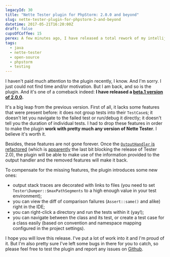 ```yaml
---
legacyId: 30
title: "Nette Tester plugin for PhpStorm: 2.0.0 and beyond"
slug: nette-tester-plugin-for-phpstorm-2-and-beyond
datetime: 2017-05-21T16:20:00Z
draft: false
cupsOfCoffee: 15
perex: A few minutes ago, I have released a total rework of my intellij-nette-tester plugin that integrates Nette Tester into PhpStorm.
tags:
  - java
  - nette-tester
  - open-source
  - phpstorm
  - testing
---
```

I haven't paid much attention to the plugin recently, I know. And I'm sorry. I just could not find time and/or motivation.
But I am back, and so is the plugin. And it's one of a comeback indeed: **I have released a
[beta.1 version of 2.0.0](https://github.com/jiripudil/intellij-nette-tester/releases/tag/2.0.0-beta.1).**

It's a big leap from the previous version. First of all, it lacks some features that were present before: it does not
group tests into their `TestCase`s; it doesn't let you navigate to the failed test or run/debug it directly; it doesn't
tell you the duration of individual tests. I had to drop these features in order to make the plugin **work with pretty
much any version of Nette Tester**. I believe it's worth it.

Besides, these features are not gone forever. Once the
[`OutputHandler` is refactored](https://github.com/nette/tester/pulls/345) (which is
[apparently](https://zlml.cz/tester-vlastni-output-handler#comment-2988134637) the last bit blocking the release
of Tester 2.0), the plugin will be able to make use of the information provided to the output handler and the
removed features will make it back.

To compensate for the missing features, the plugin introduces some new ones:

- output stack traces are decorated with links to files (you need to set `Tester\Dumper::$maxPathSegments` to a high
    enough value in your test environment);
- you can view the diff of comparison failures (`Assert::same()` and alike) right in the IDE;
- you can right-click a directory and run the tests within it (yay!);
- you can navigate between the class and its test, or create a test case for a class easily (based on convention
    and namespace mapping configured in the project settings).

I hope you will love this release. I've put a lot of work into it and I'm proud of it. But I'm also pretty sure I've
left some bugs in there for you to catch, so please feel free to test the plugin and report any issues on
[Github](https://github.com/jiripudil/intellij-nette-tester/issues).
